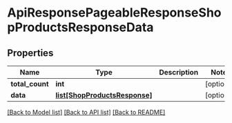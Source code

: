 # ApiResponsePageableResponseShopProductsResponseData

## Properties
Name | Type | Description | Notes
------------ | ------------- | ------------- | -------------
**total_count** | **int** |  | [optional] 
**data** | [**list[ShopProductsResponse]**](ShopProductsResponse.md) |  | [optional] 

[[Back to Model list]](../README.md#documentation-for-models) [[Back to API list]](../README.md#documentation-for-api-endpoints) [[Back to README]](../README.md)

